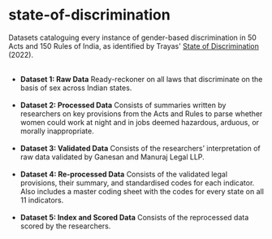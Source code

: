 # state-of-discrimination
Datasets cataloguing every instance of gender-based discrimination in 50 Acts and 150 Rules of India, as identified by Trayas' <a href="https://trayas.org/wp-content/uploads/2022/03/State-of-Discrimination-Report_Trayas_March-2022.pdf">State of Discrimination</a> (2022). <br/></br>
<ul>
<li> <strong>Dataset 1: Raw Data</strong> Ready-reckoner on all laws that discriminate on the basis of sex across Indian states.</li><br/>
<li> <strong>Dataset 2: Processed Data</strong> Consists of summaries written by researchers on key provisions from the Acts and Rules to parse whether women could work at night and in jobs deemed hazardous, arduous, or morally inappropriate.</li><br/>
<li> <strong>Dataset 3: Validated Data</strong> Consists of the researchers’ interpretation of raw data  validated by Ganesan and Manuraj Legal LLP.</li>  <br/>
<li> <strong>Dataset 4: Re-processed Data</strong> Consists of the validated legal provisions, their summary, and standardised codes for each indicator. Also includes a master coding sheet with the codes for every state on all 11 indicators.</li> <br/>
<li> <strong>Dataset 5: Index and Scored Data</strong> Consists of the reprocessed data scored by the researchers. </li> 
</ul>
